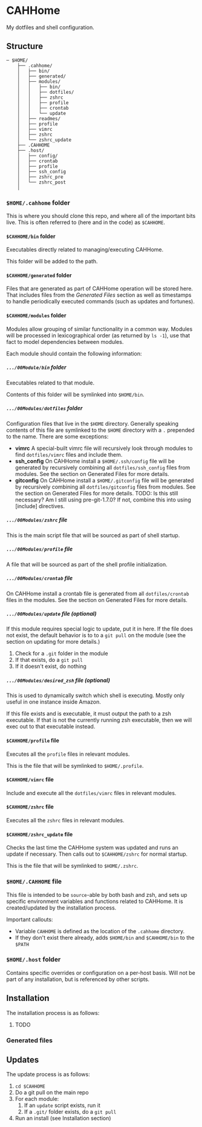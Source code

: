 CAHHome
=======

My dotfiles and shell configuration.

Structure
---------

```
─ $HOME/
    ├── .cahhome/
    │   ├── bin/
    │   ├── generated/
    │   ├── modules/
    │   │   ├── bin/
    │   │   ├── dotfiles/
    │   │   ├── zshrc
    │   │   ├── profile
    │   │   ├── crontab
    │   │   └── update
    │   ├── readmes/
    │   ├── profile
    │   ├── vimrc
    │   ├── zshrc
    │   └── zshrc_update
    ├── .CAHHOME
    ├── .host/
    │   ├── config/
    │   ├── crontab
    │   ├── profile
    │   ├── ssh_config
    │   ├── zshrc_pre
    │   └── zshrc_post
    │
```

### `$HOME/.cahhome` folder

This is where you should clone this repo, and where all of the important bits live.  This is often referred to (here and in the code) as `$CAHHOME`.

#### `$CAHHOME/bin` folder

Executables directly related to managing/executing CAHHome.

This folder will be added to the path.

#### `$CAHHOME/generated` folder

Files that are generated as part of CAHHome operation will be stored here.  That includes files from the *Generated Files* section as well as timestamps to handle periodically executed commands (such as updates and fortunes).

#### `$CAHHOME/modules` folder

Modules allow grouping of similar functionality in a common way.   Modules will be processed in lexicographical order (as returned by `ls -1`), use that fact to model dependencies between modules.

Each module should contain the following information:

##### `.../00Module/bin` folder

Executables related to that module.

Contents of this folder will be symlinked into `$HOME/bin`.

##### `.../00Modules/dotfiles` folder

Configuration files that live in the `$HOME` directory.  Generally speaking contents of this file are symlinked to the `$HOME` directory with a `.` prepended to the name.  There are some exceptions:

- **vimrc** A special-built vimrc file will recursively look through modules to find `dotfiles/vimrc` files and include them.
- **ssh_config** On CAHHome install a `$HOME/.ssh/config` file will be generated by recursively combining all `dotfiles/ssh_config` files from modules.  See the section on Generated Files for more details.
- **gitconfig** On CAHHome install a `$HOME/.gitconfig` file will be generated by recursively combining all `dotfiles/gitconfig` files from modules.  See the section on Generated Files for more details.  TODO: Is this still necessary?  Am I still using pre-git-1.7.0?  If not, combine this into using [include] directives.

##### `.../00Modules/zshrc` file

This is the main script file that will be sourced as part of shell startup.

##### `.../00Modules/profile` file

A file that will be sourced as part of the shell profile initialization.

##### `.../00Modules/crontab` file

On CAHHome install a crontab file is generated from all `dotfiles/crontab` files in the modules.  See the section on Generated Files for more details.

##### `.../00Modules/update` file (optional)

If this module requires special logic to update, put it in here.  If the file does not exist, the default behavior is to to a `git pull` on the module (see the section on updating for more details.)

1. Check for a `.git` folder in the module
2. If that exists, do a `git pull`
3. If it doesn't exist, do nothing

##### `.../00Modules/desired_zsh` file (optional)

This is used to dynamically switch which shell is executing.  Mostly only useful in one instance inside Amazon.

If this file exists and is executable, it must output the path to a zsh executable.  If that is not the currently running zsh executable, then we will exec out to that executable instead.

#### `$CAHHOME/profile` file

Executes all the `profile` files in relevant modules.

This is the file that will be symlinked to `$HOME/.profile`.

#### `$CAHHOME/vimrc` file

Include and execute all the `dotfiles/vimrc` files in relevant modules.

#### `$CAHHOME/zshrc` file

Executes all the `zshrc` files in relevant modules.

#### `$CAHHOME/zshrc_update` file

Checks the last time the CAHHome system was updated and runs an update if necessary.  Then calls out to `$CAHHOME/zshrc` for normal startup.

This is the file that will be symlinked to `$HOME/.zshrc`.

### `$HOME/.CAHHOME` file

This file is intended to be `source`-able by both bash and zsh, and sets up specific environment variables and functions related to CAHHome.  It is created/updated by the installation process.

Important callouts:

- Variable `CAHHOME` is defined as the location of the `.cahhome` directory.
- If they don't exist there already, adds `$HOME/bin` and `$CAHHOME/bin` to the `$PATH`

### `$HOME/.host` folder

Contains specific overrides or configuration on a per-host basis.  Will not be part of any installation, but is referenced by other scripts.

Installation
------------

The installation process is as follows:

1. TODO

### Generated files

Updates
-------

The update process is as follows:

1. `cd $CAHHOME`
2. Do a git pull on the main repo
3. For each module:
    1. If an `update` script exists, run it
    2. If a `.git/` folder exists, do a `git pull`
4. Run an install (see Installation section)